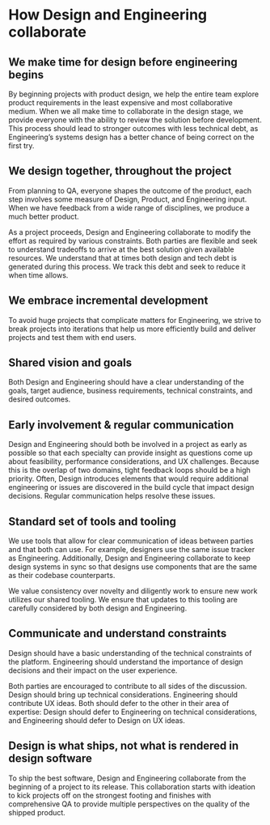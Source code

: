 # How Design and Engineering collaborate

## We make time for design before engineering begins

By beginning projects with product design, we help the entire team explore product requirements in the least expensive and most collaborative medium. When we all make time to collaborate in the design stage, we provide everyone with the ability to review the solution before development. This process should lead to stronger outcomes with less technical debt, as Engineering’s systems design has a better chance of being correct on the first try.

## We design together, throughout the project

From planning to QA, everyone shapes the outcome of the product, each step involves some measure of Design, Product, and Engineering input. When we have feedback from a wide range of disciplines, we produce a much better product.

As a project proceeds, Design and Engineering collaborate to modify the effort as required by various constraints. Both parties are flexible and seek to understand tradeoffs to arrive at the best solution given available resources. We understand that at times both design and tech debt is generated during this process. We track this debt and seek to reduce it when time allows.

## We embrace incremental development

To avoid huge projects that complicate matters for Engineering, we strive to break projects into iterations that help us more efficiently build and deliver projects and test them with end users.

## Shared vision and goals

Both Design and Engineering should have a clear understanding of the goals, target audience, business requirements, technical constraints, and desired outcomes.

## Early involvement & regular communication

Design and Engineering should both be involved in a project as early as possible so that each specialty can provide insight as questions come up about feasibility, performance considerations, and UX challenges. Because this is the overlap of two domains, tight feedback loops should be a high priority. Often, Design introduces elements that would require additional engineering or issues are discovered in the build cycle that impact design decisions. Regular communication helps resolve these issues.

## Standard set of tools and tooling

We use tools that allow for clear communication of ideas between parties and that both can use. For example, designers use the same issue tracker as Engineering. Additionally, Design and Engineering collaborate to keep design systems in sync so that designs use components that are the same as their codebase counterparts.

We value consistency over novelty and diligently work to ensure new work utilizes our shared tooling. We ensure that updates to this tooling are carefully considered by both design and Engineering.

## Communicate and understand constraints

Design should have a basic understanding of the technical constraints of the platform. Engineering should understand the importance of design decisions and their impact on the user experience.

Both parties are encouraged to contribute to all sides of the discussion. Design should bring up technical considerations. Engineering should contribute UX ideas. Both should defer to the other in their area of expertise: Design should defer to Engineering on technical considerations, and Engineering should defer to Design on UX ideas.

## Design is what ships, not what is rendered in design software

To ship the best software, Design and Engineering collaborate from the beginning of a project to its release. This collaboration starts with ideation to kick projects off on the strongest footing and finishes with comprehensive QA to provide multiple perspectives on the quality of the shipped product.
